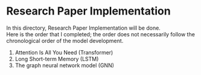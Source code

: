 # Research Paper Implementation

In this directory, Research Paper Implementation will be done.<br>
Here is the order that I completed; the order does not necessarily follow the chronological order of the model development.

1. Attention Is All You Need (Transformer)
2. Long Short-term Memory (LSTM)
3. The graph neural network model (GNN)
